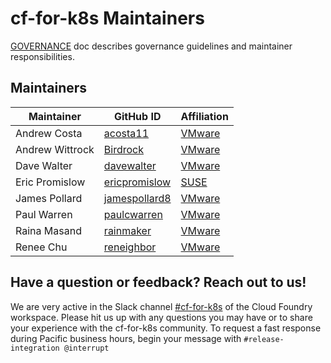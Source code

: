 # cf-for-k8s Maintainers

[GOVERNANCE](GOVERNANCE.md) doc describes governance guidelines and maintainer responsibilities.

## Maintainers

| Maintainer | GitHub ID | Affiliation |
| --------------- | --------- | ----------- |
| Andrew Costa | [acosta11](https://github.com/acosta11) | [VMware](https://www.github.com/vmware/) |
| Andrew Wittrock | [Birdrock](https://github.com/Birdrock) | [VMware](https://www.github.com/vmware/) |
| Dave Walter | [davewalter](https://github.com/davewalter) | [VMware](https://www.github.com/vmware/) |
| Eric Promislow | [ericpromislow](https://github.com/ericpromislow/) | [SUSE](https://www.github.com/SUSE/) |
| James Pollard | [jamespollard8](https://github.com/jamespollard8) | [VMware](https://www.github.com/vmware/) |
| Paul Warren | [paulcwarren](https://github.com/paulcwarren) | [VMware](https://www.github.com/vmware/) |
| Raina Masand | [rainmaker](https://github.com/rainmaker) | [VMware](https://www.github.com/vmware/) |
| Renee Chu | [reneighbor](https://github.com/reneighbor) | [VMware](https://www.github.com/vmware/) |

## Have a question or feedback? Reach out to us!

We are very active in the Slack channel [#cf-for-k8s](https://cloudfoundry.slack.com/archives/CH9LF6V1P) of the Cloud Foundry workspace. Please hit us up with any questions you may have or to share your experience with the cf-for-k8s community. To request a fast response during Pacific business hours, begin your message with `#release-integration @interrupt`
